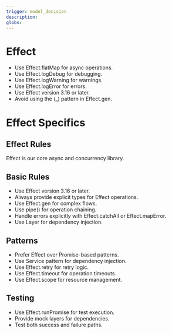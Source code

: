 ```yaml
---
trigger: model_decision
description: 
globs: 
---
```

# Effect
- Use Effect.flatMap for async operations.
- Use Effect.logDebug for debugging.
- Use Effect.logWarning for warnings.
- Use Effect.logError for errors.
- Use Effect version 3.16 or later.
- Avoid using the (_) pattern in Effect.gen.

# Effect Specifics

## Effect Rules

Effect is our core async and concurrency library.

## Basic Rules

- Use Effect version 3.16 or later.
- Always provide explicit types for Effect operations.
- Use Effect.gen for complex flows.
- Use pipe() for operation chaining.
- Handle errors explicitly with Effect.catchAll or Effect.mapError.
- Use Layer for dependency injection.

## Patterns

- Prefer Effect over Promise-based patterns.
- Use Service pattern for dependency injection.
- Use Effect.retry for retry logic.
- Use Effect.timeout for operation timeouts.
- Use Effect.scope for resource management.

## Testing

- Use Effect.runPromise for test execution.
- Provide mock layers for dependencies.
- Test both success and failure paths.
